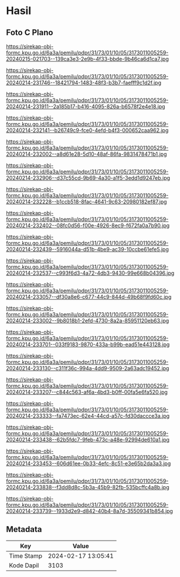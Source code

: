 # Hasil

## Foto C Plano

https://sirekap-obj-formc.kpu.go.id/6a3a/pemilu/pdpr/31/73/01/10/05/3173011005259-20240215-021703--139ca3e3-2e9b-4f33-bbde-9b46ca6d1ca7.jpg

https://sirekap-obj-formc.kpu.go.id/6a3a/pemilu/pdpr/31/73/01/10/05/3173011005259-20240214-231746--18421794-1483-48f3-b3b7-faefff9c1d2f.jpg

https://sirekap-obj-formc.kpu.go.id/6a3a/pemilu/pdpr/31/73/01/10/05/3173011005259-20240214-231911--2a185b17-b416-4095-826a-b6578f2e4e18.jpg

https://sirekap-obj-formc.kpu.go.id/6a3a/pemilu/pdpr/31/73/01/10/05/3173011005259-20240214-232141--b26749c9-fce0-4efd-b4f3-000652caa962.jpg

https://sirekap-obj-formc.kpu.go.id/6a3a/pemilu/pdpr/31/73/01/10/05/3173011005259-20240214-232002--a8d61e28-5d10-48af-86fa-9831478471b1.jpg

https://sirekap-obj-formc.kpu.go.id/6a3a/pemilu/pdpr/31/73/01/10/05/3173011005259-20240214-232906--d37c55cd-9b69-4a30-a1f5-3edd1d9247eb.jpg

https://sirekap-obj-formc.kpu.go.id/6a3a/pemilu/pdpr/31/73/01/10/05/3173011005259-20240214-232228--b1ccb518-8fac-4641-9c63-20980182ef87.jpg

https://sirekap-obj-formc.kpu.go.id/6a3a/pemilu/pdpr/31/73/01/10/05/3173011005259-20240214-232402--08fc0d56-f00e-4926-8ec9-f672fa0a7b90.jpg

https://sirekap-obj-formc.kpu.go.id/6a3a/pemilu/pdpr/31/73/01/10/05/3173011005259-20240214-232439--5916044a-d51b-4be9-ac39-10ccbe61efe5.jpg

https://sirekap-obj-formc.kpu.go.id/6a3a/pemilu/pdpr/31/73/01/10/05/3173011005259-20240214-232537--c993f6d3-4a72-4db3-9430-99e668b04396.jpg

https://sirekap-obj-formc.kpu.go.id/6a3a/pemilu/pdpr/31/73/01/10/05/3173011005259-20240214-233057--df30a8e6-c677-44c9-844d-49b68f9fd60c.jpg

https://sirekap-obj-formc.kpu.go.id/6a3a/pemilu/pdpr/31/73/01/10/05/3173011005259-20240214-233002--9b8018b1-2efd-4730-8a2a-85951120eb63.jpg

https://sirekap-obj-formc.kpu.go.id/6a3a/pemilu/pdpr/31/73/01/10/05/3173011005259-20240214-233701--033f9183-9870-433a-b99b-ead51e443128.jpg

https://sirekap-obj-formc.kpu.go.id/6a3a/pemilu/pdpr/31/73/01/10/05/3173011005259-20240214-233130--c311f36c-994a-4dd9-9509-2a63adc19452.jpg

https://sirekap-obj-formc.kpu.go.id/6a3a/pemilu/pdpr/31/73/01/10/05/3173011005259-20240214-233207--c844c563-af6a-4bd3-b0ff-00fa5e6fa520.jpg

https://sirekap-obj-formc.kpu.go.id/6a3a/pemilu/pdpr/31/73/01/10/05/3173011005259-20240214-233333--fa7473ec-62e4-44cd-a57c-fd30daccce3a.jpg

https://sirekap-obj-formc.kpu.go.id/6a3a/pemilu/pdpr/31/73/01/10/05/3173011005259-20240214-233438--62b5fdc7-9feb-473c-a48e-92994de610a1.jpg

https://sirekap-obj-formc.kpu.go.id/6a3a/pemilu/pdpr/31/73/01/10/05/3173011005259-20240214-233453--606d61ee-0b33-4efc-8c51-e3e65b2da3a3.jpg

https://sirekap-obj-formc.kpu.go.id/6a3a/pemilu/pdpr/31/73/01/10/05/3173011005259-20240214-233838--f3dd8d8c-5b3a-45b9-82fb-535bcffc4a8b.jpg

https://sirekap-obj-formc.kpu.go.id/6a3a/pemilu/pdpr/31/73/01/10/05/3173011005259-20240214-233739--1933d2e9-d842-40b4-8a7d-35509341b854.jpg


## Metadata

| Key        | Value               |
| ---------- | ------------------- |
| Time Stamp | 2024-02-17 13:05:41 |
| Kode Dapil | 3103                |



